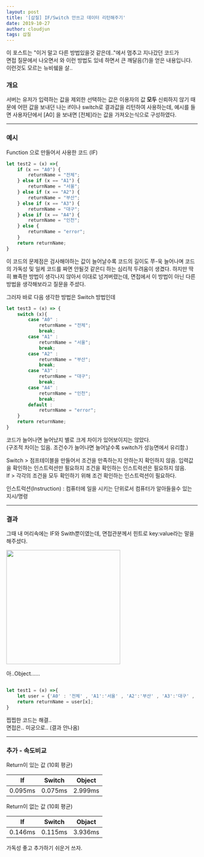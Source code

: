 ```yaml
---
layout: post
title: '[삽질] IF/Switch 안쓰고 데이터 리턴해주기'
date: 2019-10-27
author: cloudjun
tags: 삽질
---
```


이 포스트는 "이거 말고 다른 방법있을것 같은데.."에서 멈추고 지나갔던 코드가 <br>
면접 질문에서 나오면서 와 이런 방법도 있네 하면서 큰 깨달음(?)을 얻은 내용입니다. 이런것도 모르는 뉴비쉨을 살..

### 개요

서버는 유저가 입력하는 값을 제외한 선택하는 값은 이용자의 값 **모두** 신뢰하지 않기 때문에 어떤 값을 보내던 나는 if이나 switch로 결과값을 리턴하여 사용하는데, 예시를 들면 사용자단에서 [A0] 을 보내면 [전체]라는 값을 가져오는식으로 구성하였다.

---

### 예시

Function 으로 만들어서 사용한 코드 (IF)

```javascript
let test2 = (x) =>{
    if (x == "A0") {
        returnName = "전체";
    } else if (x == "A1") {
        returnName = "서울";
    } else if (x == "A2") {
        returnName = "부산";
    } else if (x == "A3") {
        returnName = "대구";
    } else if (x == "A4") {
        returnName = "인천";
    } else {
        returnName = "error";
    }
    return returnName;
}
```

이 코드의 문제점은 검사해야하는 값이 늘어날수록 코드의 길이도 쭈-욱 늘어나며 코드의 가독성 및 일케 코드를 짜면 안될것 같은디 하는 심리적 두려움이 생겼다. 하지만 딱히 뾰족한 방법이 생각나지 않아서 이대로 넘겨버렸는데, 면접에서  이 방법이 아닌 다른 방법을 생각해보라고 질문을 주셨다.

그러자 바로 다음 생각한 방법은 Switch 방법인데

```javascript
let test3 = (x) => {
    switch (x){
        case "A0" :
            returnName = "전체";
            break;
        case "A1" :
            returnName = "서울";
            break;
        case "A2" :
            returnName = "부산";
            break;
        case "A3" :
            returnName = "대구";
            break;
        case "A4" :
            returnName = "인천";
            break;
        default :
            returnName = "error";
    }
    return returnName;
}
```

코드가 늘어나면 늘어났지 별로 크게 차이가 있어보이지는 않았다.<br>
(구조적 차이는 있음.  조건수가 늘어나면 늘어날수록 switch가 성능면에서 유리함.)

Switch > 점프테이블을 만들어서 조건을 만족하는지 안하는지 확인하지 않음. 입력값을 확인하는 인스트럭션만 필요하지 조건을 확인하는 인스트럭션은 필요하지 않음.<br>If > 각각의 조건을 모두 확인하기 위해 조건 확인하는 인스트럭션이 필요하다. 

인스트럭션(Instruction) : 컴퓨터에 일을 시키는 단위로서 컴퓨터가 알아들을수 있는 지시/명령

----

### 결과

그때 내 머리속에는 IF와 Swith뿐이였는데, 면접관분께서 힌트로 key:value라는 말을 해주셨다.

<img src="https://user-images.githubusercontent.com/36251104/67646912-9ea9e380-f973-11e9-8788-cb6cbf4c85fb.jpg" height="300">

아..Object......

```javascript

let test1 = (x) =>{
    let user = {'A0' : '전체' , 'A1':'서울' , 'A2':'부산' , 'A3':'대구' , 'A4':'인천' };
    return returnName = user[x];
}

```

찝찝한 코드는 해결..<br>면접은.. 미궁으로.. (결과 안나옴)

----

### 추가 - 속도비교

Return이 있는 값 (10회 평균)

| If      | Switch  | Object  |
| ------- | ------- | ------- |
| 0.095ms | 0.075ms | 2.999ms |

Return이 없는 값 (10회 평균)

| If      | Switch  | Objact  |
| ------- | ------- | ------- |
| 0.146ms | 0.115ms | 3.936ms |

가독성 좋고 추가하기 쉬운거 쓰자.



